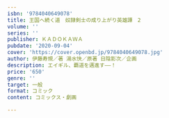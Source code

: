 ```yaml
---
isbn: '9784040649078'
title: 王国へ続く道　奴隷剣士の成り上がり英雄譚　2
volume: ''
series: ''
publisher: ＫＡＤＯＫＡＷＡ
pubdate: '2020-09-04'
cover: 'https://cover.openbd.jp/9784040649078.jpg'
author: 伊藤寿規／著 湯水快／原著 日陰影次／企画
description: エイギル、覇道を邁進す――！
price: '650'
genre: ''
target: 一般
format: コミック
content: コミックス・劇画

---
```

